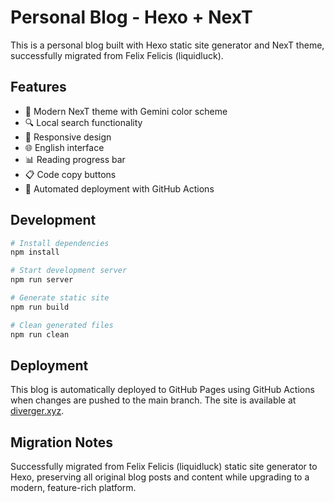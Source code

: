 # Personal Blog - Hexo + NexT

This is a personal blog built with Hexo static site generator and NexT theme, successfully migrated from Felix Felicis (liquidluck).

## Features
- 🎨 Modern NexT theme with Gemini color scheme
- 🔍 Local search functionality
- 📱 Responsive design
- 🌐 English interface
- 📊 Reading progress bar
- 📋 Code copy buttons
- 🚀 Automated deployment with GitHub Actions

## Development
```bash
# Install dependencies
npm install

# Start development server
npm run server

# Generate static site
npm run build

# Clean generated files
npm run clean
```

## Deployment
This blog is automatically deployed to GitHub Pages using GitHub Actions when changes are pushed to the main branch. The site is available at [diverger.xyz](https://diverger.xyz).

## Migration Notes
Successfully migrated from Felix Felicis (liquidluck) static site generator to Hexo, preserving all original blog posts and content while upgrading to a modern, feature-rich platform.
